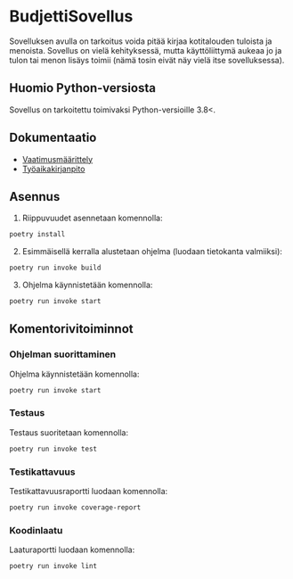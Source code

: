 # BudjettiSovellus

Sovelluksen avulla on tarkoitus voida pitää kirjaa kotitalouden tuloista ja menoista. Sovellus on vielä kehityksessä, mutta käyttöliittymä aukeaa jo ja tulon tai menon lisäys toimii (nämä tosin eivät näy vielä itse sovelluksessa).

## Huomio Python-versiosta

Sovellus on tarkoitettu toimivaksi Python-versioille 3.8<.

## Dokumentaatio

- [Vaatimusmäärittely](./dokumentaatio/vaatimusmaarittely.md)
- [Työaikakirjanpito](./dokumentaatio/tuntikirjanpito.md)

## Asennus

1. Riippuvuudet asennetaan komennolla:

```bash
poetry install
```

2. Esimmäisellä kerralla alustetaan ohjelma (luodaan tietokanta valmiiksi):

```bash
poetry run invoke build
```

3. Ohjelma käynnistetään komennolla:

```bash
poetry run invoke start
```

## Komentorivitoiminnot

### Ohjelman suorittaminen

Ohjelma käynnistetään komennolla:

```bash
poetry run invoke start
```

### Testaus

Testaus suoritetaan komennolla:

```bash
poetry run invoke test
```

### Testikattavuus

Testikattavuusraportti luodaan komennolla:

```bash
poetry run invoke coverage-report
```

### Koodinlaatu

Laaturaportti luodaan komennolla:

```bash
poetry run invoke lint
```
